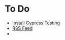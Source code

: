 # To Do

- Install Cypress Testing
- [RSS Feed](https://www.gatsbyjs.org/packages/gatsby-plugin-feed/)
-

